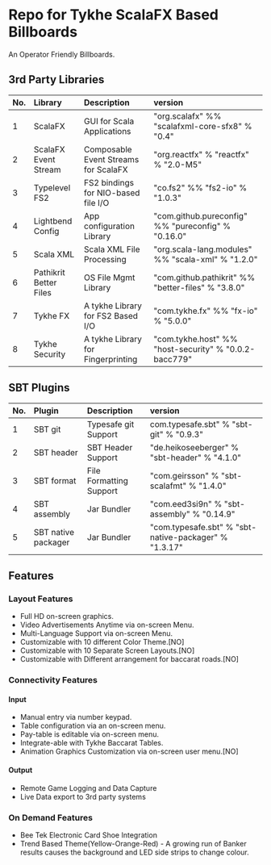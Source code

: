# Repo for Tykhe ScalaFX Based Billboards 

An Operator Friendly Billboards.

## 3rd Party Libraries

| No. | Library | Description | version |
| :--- | :--- | :--- | :--- |
| 1 | ScalaFX | GUI for Scala Applications | "org.scalafx" %% "scalafxml-core-sfx8" % "0.4" |
| 2 | ScalaFX Event Stream | Composable Event Streams for ScalaFX | "org.reactfx" % "reactfx" % "2.0-M5"|
| 3 | Typelevel FS2 | FS2 bindings for NIO-based file I/O | "co.fs2" %% "fs2-io" % "1.0.3" |
| 4 | Lightbend Config | App configuration Library | "com.github.pureconfig" %% "pureconfig" % "0.16.0" |
| 5 | Scala XML | Scala XML File Processing | "org.scala-lang.modules" %% "scala-xml" % "1.2.0" |
| 6 | Pathikrit Better Files | OS File Mgmt Library | "com.github.pathikrit" %% "better-files" % "3.8.0" |
| 7 | Tykhe FX | A tykhe Library for FS2 Based I/O | "com.tykhe.fx" %% "fx-io" % "5.0.0" |
| 8 | Tykhe Security | A tykhe Library for Fingerprinting | "com.tykhe.host" %% "host-security" % "0.0.2-bacc779" |


## SBT Plugins
| No. | Plugin | Description | version |
| :--- | :--- | :--- | :--- |
| 1 | SBT git | Typesafe git Support | com.typesafe.sbt" % "sbt-git" % "0.9.3" |
| 2 | SBT header | SBT Header Support | "de.heikoseeberger" % "sbt-header" % "4.1.0" |
| 3 | SBT format | File Formatting Support | "com.geirsson" % "sbt-scalafmt" % "1.4.0" |
| 4 | SBT assembly | Jar Bundler | "com.eed3si9n" % "sbt-assembly" % "0.14.9" |
| 5 | SBT native packager | Jar Bundler | "com.typesafe.sbt" % "sbt-native-packager" % "1.3.17" |

## Features

### Layout Features
- Full HD on-screen graphics.
- Video Advertisements Anytime via on-screen Menu.
- Multi-Language Support via on-screen Menu. 
- Customizable with 10 different Color Theme.[NO]
- Customizable with 10 Separate Screen Layouts.[NO]
- Customizable with Different arrangement for baccarat roads.[NO]

### Connectivity Features

#### Input
- Manual entry via number keypad.
- Table configuration via an on-screen menu.
- Pay-table is editable via on-screen menu.
- Integrate-able with Tykhe Baccarat Tables.
- Animation Graphics Customization via on-screen user menu.[NO]

#### Output
- Remote Game Logging and Data Capture
- Live Data export to 3rd party systems

### On Demand Features
- Bee Tek Electronic Card Shoe Integration
- Trend Based Theme(Yellow-Orange-Red) - A growing run of Banker results causes the background and LED side strips to change colour.
